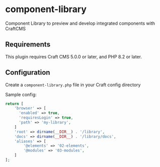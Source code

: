 # component-library

Component Library to preview and develop integrated components with CraftCMS

## Requirements

This plugin requires Craft CMS 5.0.0 or later, and PHP 8.2 or later.


## Configuration
Create a `component-library.php` file in your Craft config directory

Sample config:
```php
return [
    'browser' => [
      'enabled' => true,
      'requiresLogin' => true,
      'path' => 'my-library',
    ]
    'root' => dirname(__DIR__) . '/library',
    'docs' => dirname(__DIR__) . '/library/docs',
    'aliases' => [
        '@elements' => '02-elements',
        '@modules' => '03-modules',
    ]
];
```
